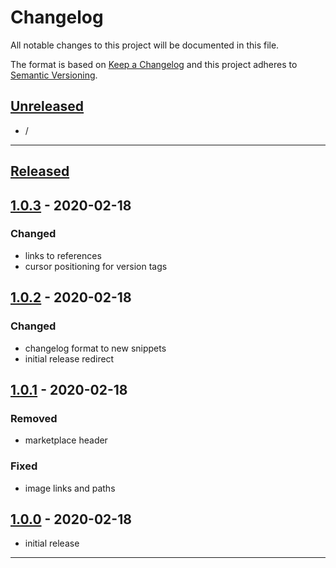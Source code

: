 # **Changelog**
All notable changes to this project will be documented in this file.

The format is based on [Keep a Changelog][Keep a Changelog] and this project adheres to [Semantic Versioning][Semantic Versioning].

## **[Unreleased]**

- /

---

## **[Released]**

## [1.0.3] - 2020-02-18

### Changed
- links to references
- cursor positioning for version tags

## [1.0.2] - 2020-02-18

### Changed
- changelog format to new snippets
- initial release redirect


## [1.0.1] - 2020-02-18

### Removed
- marketplace header

### Fixed
- image links and paths


## [1.0.0] - 2020-02-18
- initial release

---

<!-- Links -->
[Keep a Changelog]: https://keepachangelog.com/
[Semantic Versioning]: https://semver.org/

<!-- Versions -->
[Unreleased]: CHANGELOG.md
[Released]: https://github.com/RLNT/vscode-keepachangelog/releases
[1.0.3]: https://github.com/RLNT/vscode-keepachangelog/compare/v1.0.2..v1.0.3
[1.0.2]: https://github.com/RLNT/vscode-keepachangelog/compare/v1.0.1..v1.0.2
[1.0.1]: https://github.com/RLNT/vscode-keepachangelog/compare/v1.0.0..v1.0.1
[1.0.0]: https://github.com/RLNT/vscode-keepachangelog/releases/tag/v1.0.0
